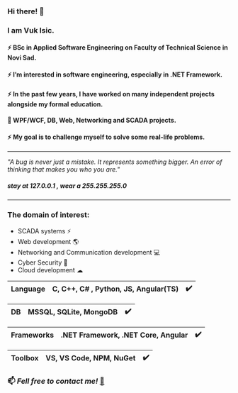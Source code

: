 ### Hi there! 👋

### I am Vuk Isic.
#### ⚡ BSc in Applied Software Engineering on Faculty of Technical Science in Novi Sad. 
#### ⚡ I’m interested in software engineering, especially in .NET Framework. 
#### ⚡ In the past few years, I have worked on many independent projects alongside my formal education.
#### 📁 WPF/WCF, DB, Web, Networking and SCADA projects.
#### ⚡ My goal is to challenge myself to solve some real-life problems.

<hr>
<i>"A bug is never just a mistake. It represents something bigger. An error of thinking that makes you who you are."</i>

##### <i>stay at 127.0.0.1 , wear a 255.255.255.0</i>
<hr>



### The domain of interest:
-  SCADA systems ⚡
-  Web development :earth_americas:
-  Networking and Communication development :computer:  
-  Cyber Security 🔐 
-  Cloud development ☁


  |Language| C, C++, <b>C# </b>, Python, JS, Angular(TS)| :heavy_check_mark: |
  |--------|----------|-----------|
  
  |DB| MSSQL, SQLite, MongoDB|:heavy_check_mark:|
  |--------|----------|-----------|
  
  |Frameworks| .NET Framework, .NET Core, Angular|:heavy_check_mark:|
  |--------|----------|-----------|
  
  |Toolbox| VS, VS Code, NPM, NuGet|:heavy_check_mark:|
  |--------|----------|-----------|
  

### 📫 <strong><i>Fell free to contact me!</i></strong> [💬](mailto:vukisic97@gmail.com)
